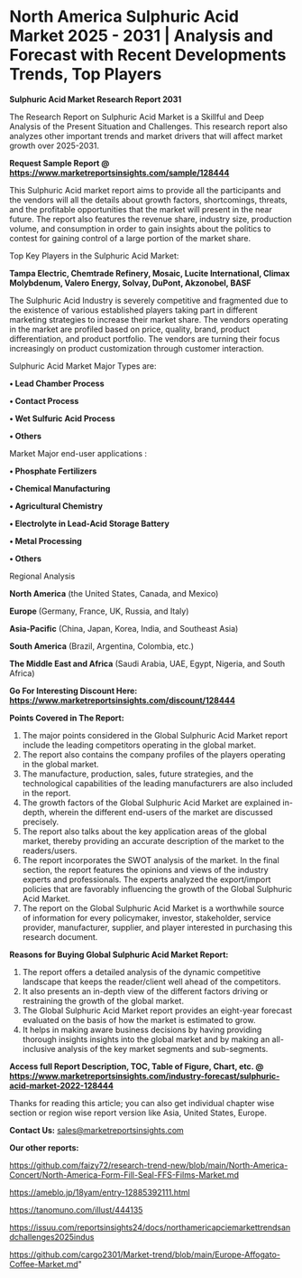 # North America Sulphuric Acid Market 2025 - 2031 | Analysis and Forecast with Recent Developments Trends, Top Players

<strong>Sulphuric Acid Market Research Report 2031</strong>

The Research Report on Sulphuric Acid Market is a Skillful and Deep Analysis of the Present Situation and Challenges. This research report also analyzes other important trends and market drivers that will affect market growth over 2025-2031.

<strong>Request Sample Report @ <a href=https://www.marketreportsinsights.com/sample/128444>https://www.marketreportsinsights.com/sample/128444</a></strong>

This Sulphuric Acid market report aims to provide all the participants and the vendors will all the details about growth factors, shortcomings, threats, and the profitable opportunities that the market will present in the near future. The report also features the revenue share, industry size, production volume, and consumption in order to gain insights about the politics to contest for gaining control of a large portion of the market share.

Top Key Players in the Sulphuric Acid Market:

<strong>Tampa Electric, Chemtrade Refinery, Mosaic, Lucite International, Climax Molybdenum, Valero Energy, Solvay, DuPont, Akzonobel, BASF</strong>

The Sulphuric Acid Industry is severely competitive and fragmented due to the existence of various established players taking part in different marketing strategies to increase their market share. The vendors operating in the market are profiled based on price, quality, brand, product differentiation, and product portfolio. The vendors are turning their focus increasingly on product customization through customer interaction.

Sulphuric Acid Market Major Types are:

<strong>• Lead Chamber Process

• Contact Process

• Wet Sulfuric Acid Process

• Others</strong>

Market Major end-user applications :

<strong>• Phosphate Fertilizers

• Chemical Manufacturing

• Agricultural Chemistry

• Electrolyte in Lead-Acid Storage Battery

• Metal Processing

• Others</strong>

Regional Analysis

</u><strong><b>North America</b></strong> (the United States, Canada, and Mexico)

<strong><b>Europe </b></strong>(Germany, France, UK, Russia, and Italy)

<strong><b>Asia-Pacific</b></strong> (China, Japan, Korea, India, and Southeast Asia)

<strong><b>South America</b></strong> (Brazil, Argentina, Colombia, etc.)

<strong><b>The Middle East and Africa</b></strong> (Saudi Arabia, UAE, Egypt, Nigeria, and South Africa)

<strong>Go For Interesting Discount Here: <a href=https://www.marketreportsinsights.com/discount/128444>https://www.marketreportsinsights.com/discount/128444</a></strong>

<strong>Points Covered in The Report:</strong>
<ol>
  <li>The major points considered in the Global Sulphuric Acid Market report include the leading competitors operating in the global market.</li>
  <li>The report also contains the company profiles of the players operating in the global market.</li>
  <li>The manufacture, production, sales, future strategies, and the technological capabilities of the leading manufacturers are also included in the report.</li>
  <li>The growth factors of the Global Sulphuric Acid Market are explained in-depth, wherein the different end-users of the market are discussed precisely.</li>
  <li>The report also talks about the key application areas of the global market, thereby providing an accurate description of the market to the readers/users.</li>
  <li>The report incorporates the SWOT analysis of the market. In the final section, the report features the opinions and views of the industry experts and professionals. The experts analyzed the export/import policies that are favorably influencing the growth of the Global Sulphuric Acid Market.</li>
  <li>The report on the Global Sulphuric Acid Market is a worthwhile source of information for every policymaker, investor, stakeholder, service provider, manufacturer, supplier, and player interested in purchasing this research document.</li>
</ol>
<strong>Reasons for Buying Global Sulphuric Acid Market Report:</strong>

<ol>
  <li>The report offers a detailed analysis of the dynamic competitive landscape that keeps the reader/client well ahead of the competitors.</li>
  <li>It also presents an in-depth view of the different factors driving or restraining the growth of the global market.</li>
  <li>The Global Sulphuric Acid Market report provides an eight-year forecast evaluated on the basis of how the market is estimated to grow.</li>
  <li>It helps in making aware business decisions by having providing thorough insights insights into the global market and by making an all-inclusive analysis of the key market segments and sub-segments.</li>
</ol>
<strong>Access full Report Description, TOC, Table of Figure, Chart, etc. @ <a href=https://www.marketreportsinsights.com/industry-forecast/sulphuric-acid-market-2022-128444>https://www.marketreportsinsights.com/industry-forecast/sulphuric-acid-market-2022-128444</a></strong>


Thanks for reading this article; you can also get individual chapter wise section or region wise report version like Asia, United States, Europe.

<strong>Contact Us:</strong>
sales@marketreportsinsights.com

<strong>Our other reports:</strong>

<a href=https://github.com/faizy72/research-trend-new/blob/main/North-America-Concert/North-America-Form-Fill-Seal-FFS-Films-Market.md>https://github.com/faizy72/research-trend-new/blob/main/North-America-Concert/North-America-Form-Fill-Seal-FFS-Films-Market.md</a>

<a href=https://ameblo.jp/18yam/entry-12885392111.html>https://ameblo.jp/18yam/entry-12885392111.html</a>

<a href=https://tanomuno.com/illust/444135>https://tanomuno.com/illust/444135</a>

<a href=https://issuu.com/reportsinsights24/docs/northamericapciemarkettrendsandchallenges2025indus>https://issuu.com/reportsinsights24/docs/northamericapciemarkettrendsandchallenges2025indus</a>

<a href=https://github.com/cargo2301/Market-trend/blob/main/Europe-Affogato-Coffee-Market.md>https://github.com/cargo2301/Market-trend/blob/main/Europe-Affogato-Coffee-Market.md</a>"
